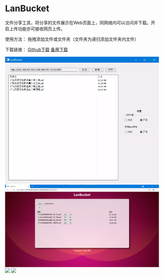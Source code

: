# LanBucket

文件分享工具，将分享的文件展示在Web页面上，同网络内可以访问并下载。开启上传功能亦可接收网页上传。

使用方法：
拖拽添加文件或文件夹（文件夹为递归添加文件夹内文件）

下载链接：
[Github下载](https://github.com/ZX-11/LanBucket/releases/download/v1.6/LanBucket_Windows_x64_1.6.exe)
[备用下载](https://github.91chifun.workers.dev/https://github.com/ZX-11/LanBucket/releases/download/v1.6/LanBucket_Windows_x64_1.6.exe)

![](https://raw.githubusercontent.com/ZX-11/LanBucket/main/screenshots/1.webp)
![](https://raw.githubusercontent.com/ZX-11/LanBucket/main/screenshots/2.webp)
![](https://cdn.jsdelivr.net/gh/ZX-11/LanBucket@main/screenshots/1.webp)
![](https://cdn.jsdelivr.net/gh/ZX-11/LanBucket@main/screenshots/2.webp)
